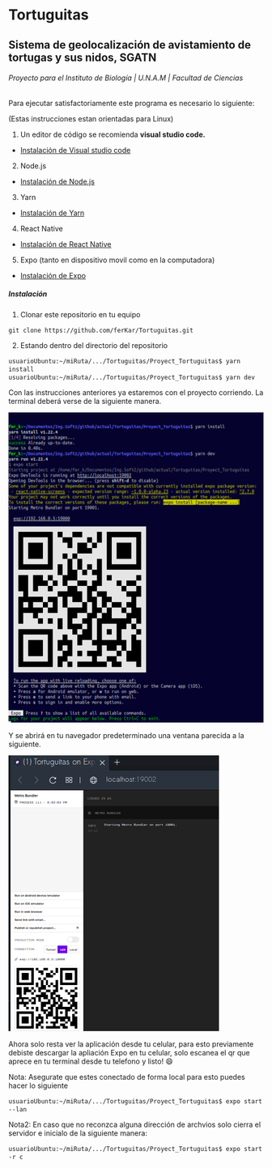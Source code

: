 # Tortuguitas
## Sistema de geolocalización de avistamiento de tortugas y sus nidos, **SGATN**
###### Proyecto para el Instituto de Biología | U.N.A.M | Facultad de Ciencias

Para ejecutar satisfactoriamente este programa es necesario lo siguiente:

(Estas instrucciones estan orientadas para Linux)

1. Un editor de código se recomienda **visual studio code.**
  - [Instalación de Visual studio code](https://code.visualstudio.com/docs/setup/linux)
2. Node.js
  - [Instalación de Node.js](https://nodejs.org/es/download/package-manager/)
3. Yarn 
  - [Instalación de Yarn](https://yarnpkg.com/getting-started/install)
4. React Native
  - [Instalación de React Native](https://reactnative.dev/docs/environment-setup)
5. Expo (tanto en dispositivo movil como en la computadora)
  - [Instalación de Expo](https://docs.expo.io/get-started/installation/)

##### Instalación

1. Clonar este repositorio en tu equipo
```
git clone https://github.com/ferKar/Tortuguitas.git
```
2. Estando dentro del directorio del repositorio
```
usuarioUbuntu:~/miRuta/.../Tortuguitas/Proyect_Tortuguitas$ yarn install
usuarioUbuntu:~/miRuta/.../Tortuguitas/Proyect_Tortuguitas$ yarn dev
```
Con las instrucciones anteriores ya estaremos con el proyecto corriendo.
La terminal deberá verse de la siguiente manera.

![Imagen1. Captura de pantalla](https://github.com/ferKar/Tortuguitas/blob/master/Captura%20de%20pantalla%20de%202020-06-13%2019-56-13.png)

Y se abrirá en tu navegador predeterminado una ventana parecida a la siguiente.

![Imagen1. Captura de pantalla](https://github.com/ferKar/Tortuguitas/blob/master/Captura%20de%20pantalla%20de%202020-06-13%2020-03-34.png)


Ahora solo resta ver la aplicación desde tu celular, para esto previamente debiste descargar la apliación Expo en tu celular, solo escanea el qr que aprece en tu terminal desde tu telefono y listo! :smile:

Nota: Asegurate que estes conectado de forma local para esto puedes hacer lo siguiente
```
usuarioUbuntu:~/miRuta/.../Tortuguitas/Proyect_Tortuguitas$ expo start --lan
```
Nota2: En caso que no reconzca alguna dirección de archvios solo cierra el servidor e inicialo de la siguiente manera:
```
usuarioUbuntu:~/miRuta/.../Tortuguitas/Proyect_Tortuguitas$ expo start -r c
```

